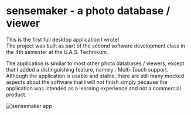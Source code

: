 # sensemaker - a photo database / viewer #

This is the first full desktop application
I wrote!<br>
The project was built as part of the second
software development class in the 4th semester at the
U.A.S. Technikum.

The application is similar to most other photo databases / viewers,
except that I added a distinguishing feature, namely : Multi-Touch support. <br>
Although the application is usable and stable, there are still
many mocked aspects about the software that I will not finish simply
because the application was intended as a learning experience and not
a commercial product. <br>


![sensemaker app](devdoc/docImg/crazyMany.PNG)
